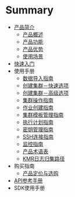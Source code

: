 # Summary

* [产品简介](README.md)
   * [产品概述](chan_pin_gai_shu.md)
   * [产品功能](chan_pin_gong_neng.md)
   * [产品优势](chan_pin_you_shi.md)
   * [使用场景](shi_yong_chang_jing.md)
* [快速入门](chapter1.md)
* 使用手册
   * [数据导入指南](shu_ju_dao_ru_zhi_nan.md)
   * [创建集群－快速选项](chuang_jian_ji_qun_kuai_su_xuan_xiang.md)
   * [创建集群－高级选项](chuang_jian_ji_qun_gao_ji_xuan_xiang.md)
   * [集群操作指南](ji_qun_cao_zuo_zhi_nan.md)
   * [作业创建指南](zuo_ye_chuang_jian_zhi_nan.md)
   * [集群模板管理指南](ji_qun_mo_ban_guan_li_zhi_nan.md)
   * [执行计划指南](zhi_xing_ji_hua_zhi_nan.md)
   * [密钥管理指南](mi_yao_guan_li_zhi_nan.md)
   * [SSH连接指南](sshlian_jie_zhi_nan.md)
   * [监控指南](jian_kong_zhi_nan.md)
   * [产品术语表](chan_pin_zhu_yu_biao.md)
   * [KMR日志归集路径](kmrri_zhi_gui_ji_lu_jing.md)
* 购买指南
   * [产品定价与选购](chan_pin_ding_jia_yu_xuan_gou.md)
* [API参考手册](api.md)
* SDK使用手册

